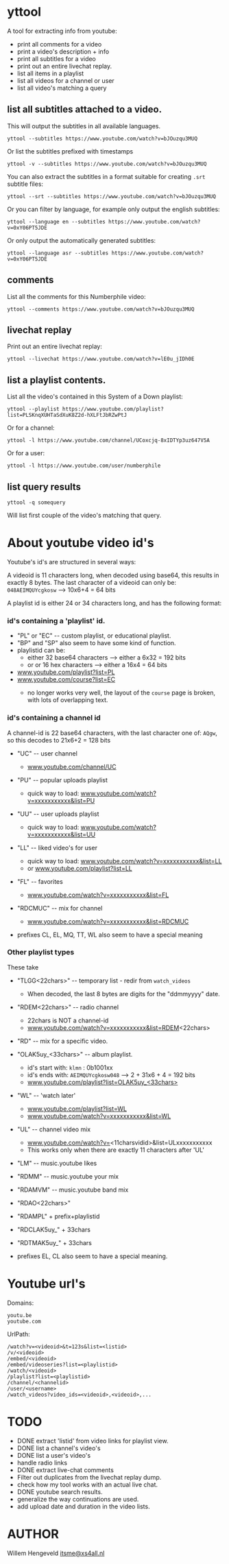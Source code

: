 # yttool

A tool for extracting info from youtube:
 * print all comments for a video
 * print a video's description + info
 * print all subtitles for a video
 * print out an entire livechat replay.
 * list all items in a playlist
 * list all videos for a channel or user
 * list all video's matching a query


## list all subtitles attached to a video.

This will output the subtitles in all available languages.

    yttool --subtitles https://www.youtube.com/watch?v=bJOuzqu3MUQ

Or list the subtitles prefixed with timestamps

    yttool -v --subtitles https://www.youtube.com/watch?v=bJOuzqu3MUQ


You can also extract the subtitles in a format suitable for
creating `.srt` subtitle files:

    yttool --srt --subtitles https://www.youtube.com/watch?v=bJOuzqu3MUQ


Or you can filter by language, for example only output the english subtitles:

    yttool --language en --subtitles https://www.youtube.com/watch?v=0xY06PT5JDE

Or only output the automatically generated subtitles:

    yttool --language asr --subtitles https://www.youtube.com/watch?v=0xY06PT5JDE


## comments

List all the comments for this Numberphile video:

    yttool --comments https://www.youtube.com/watch?v=bJOuzqu3MUQ


## livechat replay

Print out an entire livechat replay:

    yttool --livechat https://www.youtube.com/watch?v=lE0u_jIDh0E


## list a playlist contents.

List all the video's contained in this System of a Down playlist:

    yttool --playlist https://www.youtube.com/playlist?list=PLSKnqXUHTaSdXuK8Z2d-hXLFtJbRZwPtJ

Or for a channel:

    yttool -l https://www.youtube.com/channel/UCoxcjq-8xIDTYp3uz647V5A

Or for a user:

    yttool -l https://www.youtube.com/user/numberphile


## list query results

    yttool -q somequery

Will list first couple of the video's matching that query.


# About youtube video id's

Youtube's id's are structured in several ways:

A videoid is 11 characters long, when decoded using base64, this results in exactly 8 bytes.
The last character of a videoid can only be: `048AEIMQUYcgkosw`  --> 10x6+4 = 64 bits

A playlist id is either 24 or 34 characters long, and has the following format:

### id's containing a 'playlist' id.

 * "PL<playlistid>" or "EC<playlistid>" -- custom playlist, or educational playlist.
 * "BP<playlistid>" and "SP<playlistid>"  also seem to have some kind of function.
 * playlistid can be:
   * either 32 base64 characters --> either a 6x32 = 192 bits
   * or or 16 hex characters --> either a 16x4 = 64 bits
 * www.youtube.com/playlist?list=PL<playlistid>
 * www.youtube.com/course?list=EC<playlistid>
   * no longer works very well, the layout of the `course` page is broken,
     with lots of overlapping text.

### id's containing a channel id

A channel-id is 22 base64 characters, with the last character one of: `AQgw`, so this decodes to 21x6+2 = 128 bits

 * "UC<channelid>"  -- user channel
   * www.youtube.com/channel/UC<channelid>
 * "PU<channelid>"  -- popular uploads playlist
   * quick way to load: www.youtube.com/watch?v=xxxxxxxxxxx&list=PU<channelid>
 * "UU<channelid>"  -- user uploads playlist
   * quick way to load: www.youtube.com/watch?v=xxxxxxxxxxx&list=UU<channelid>
 * "LL<channelid>"  -- liked video's for user
   * quick way to load: www.youtube.com/watch?v=xxxxxxxxxxx&list=LL<channelid>
   * or www.youtube.com/playlist?list=LL<channelid>
 * "FL<channelid>"     -- favorites
   * www.youtube.com/watch?v=xxxxxxxxxxx&list=FL<channelid>
 * "RDCMUC<channelid>" -- mix for channel
   * www.youtube.com/watch?v=xxxxxxxxxxx&list=RDCMUC<channelid>

 * prefixes CL, EL, MQ, TT, WL also seem to have a special meaning

### Other playlist types

These take 
 * "TLGG<22chars>"  -- temporary list - redir from `watch_videos`
    * When decoded, the last 8 bytes are digits for the "ddmmyyyy" date.
 * "RDEM<22chars>" -- radio channel
   * 22chars is NOT a channel-id
   * www.youtube.com/watch?v=xxxxxxxxxxx&list=RDEM<22chars>
 * "RD<videoid>"  -- mix for a specific video.
 * "OLAK5uy_<33chars>"   -- album playlist.
   * id's start with: `klmn`  : 0b1001xx
   * id's ends with: `AEIMQUYcgkosw048`  --> 2 + 31x6 + 4 = 192 bits
   * www.youtube.com/playlist?list=OLAK5uy_<33chars>
 * "WL"           -- 'watch later'
   * www.youtube.com/playlist?list=WL
   * www.youtube.com/watch?v=xxxxxxxxxxx&list=WL
 * "UL"        -- channel video mix
   * www.youtube.com/watch?v=<11charsvidid>&list=ULxxxxxxxxxxx
   * This works only when there are exactly 11 characters after 'UL'
 * "LM"        -- music.youtube likes
 * "RDMM"      -- music.youtube your mix
 * "RDAMVM<videoid>"      -- music.youtube band mix
 * "RDAO<22chars>"
 * "RDAMPL" + prefix+playlistid
 * "RDCLAK5uy_" + 33chars
 * "RDTMAK5uy_" + 33chars

 * prefixes EL, CL also seem to have a special meaning.


# Youtube url's


Domains:

    youtu.be
    youtube.com

UrlPath:

    /watch?v=<videoid>&t=123s&list=<listid>
    /v/<videoid>
    /embed/<videoid>
    /embed/videoseries?list=<playlistid>
    /watch/<videoid>
    /playlist?list=<playlistid>
    /channel/<channelid>
    /user/<username>
    /watch_videos?video_ids=<videoid>,<videoid>,...

# TODO

 * DONE extract 'listid' from video links for playlist view.
 * DONE list a channel's video's
 * DONE list a user's video's
 * handle radio links
 * DONE extract live-chat comments
 * Filter out duplicates from the livechat replay dump.
 * check how my tool works with an actual live chat.
 * DONE youtube search results.
 * generalize the way continuations are used.
 * add upload date and duration in the video lists.

# AUTHOR

Willem Hengeveld <itsme@xs4all.nl>


